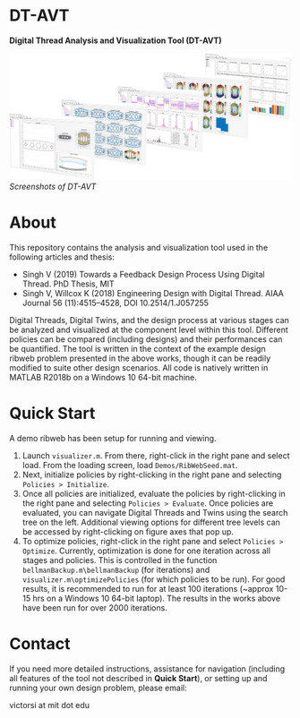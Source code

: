 # DT-AVT
**Digital Thread Analysis and Visualization Tool (DT-AVT)**

![](Figures/DT-AVT.png)
*Screenshots of DT-AVT*

# About 
This repository contains the analysis and visualization tool used in the following articles and thesis:

- Singh V (2019) Towards a Feedback Design Process Using Digital Thread. PhD Thesis, MIT
- Singh V, Willcox K (2018) Engineering Design with Digital Thread. AIAA Journal 56 (11):4515–4528, DOI 10.2514/1.J057255

Digital Threads, Digital Twins, and the design process at various stages can be analyzed and visualized at the component level within this tool. Different policies can be compared (including designs) and their performances can be quantified. The tool is written in the context of the example design ribweb problem presented in the above works, though it can be readily modified to suite other design scenarios. All code is natively written in MATLAB R2018b on a Windows 10 64-bit machine.

# Quick Start
A demo ribweb has been setup for running and viewing.
1. Launch `visualizer.m`. From there, right-click in the right pane and select load. From the loading screen, load `Demos/RibWebSeed.mat`. 
1. Next, initialize policies by right-clicking in the right pane and selecting `Policies > Initialize`. 
1. Once all policies are initialized, evaluate the policies by right-clicking in the right pane and selecting `Policies > Evaluate`. Once policies are evaluated, you can navigate Digital Threads and Twins using the search tree on the left. Additional viewing options for different tree levels can be accessed by right-clicking on figure axes that pop up.
1. To optimize policies, right-click in the right pane and select `Policies > Optimize`. Currently, optimization is done for one iteration across all stages and policies. This is controlled in the function `bellmanBackup.m\bellmanBackup` (for iterations) and `visualizer.m\optimizePolicies` (for which policies to be run). For good results, it is recommended to run for at least 100 iterations (~approx 10-15 hrs on a Windows 10 64-bit laptop). The results in the works above have been run for over 2000 iterations.

# Contact
If you need more detailed instructions, assistance for navigation (including all features of the tool not described in **Quick Start**), or setting up and running your own design problem, please email: 

victorsi at mit dot edu 


